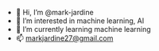 - 👋 Hi, I’m @mark-jardine
- 👀 I’m interested in machine learning, AI
- 🌱 I’m currently learning machine learning 
- 📫 markjardine27@gmail.com

<!---
mark-jardine/mark-jardine is a ✨ special ✨ repository because its `README.md` (this file) appears on your GitHub profile.
You can click the Preview link to take a look at your changes.
--->
